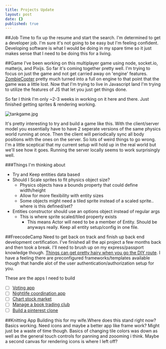 ```yaml
---
title: Projects Update
layout: post
date: {}
published: true
---
```

##Job
Time to fix up the resume and start the search. I'm determined to get a developer job. I'm sure it's not going to be easy but I'm feeling confident. Developing software is what I would be doing in my spare time so it just makes sense that I need to be doing this for a living. 


##Game
I've been working on this multiplayer game using node, socket.io, matterjs, and Pixijs. So far it's coming together pretty well. I'm trying to focus on just the game and not get carried away on 'engine' features.  [ZombieCopter](https://github.com/Deftwun/ZombieCopter) pretty much turned into a full on engine to that point that the game was a little lost. Now that I'm trying to live in Javascript land I'm trying to utilize the features of JS that let you just get things done. 

So far I think I'm only ~2-3 weeks in working on it here and there. Just finished getting sprites & rendering working. 

![tankgame.jpg]({{site.baseurl}}/_drafts/tankgame.jpg)

It's pretty interesting to try and build a game like this. With the client/server model you essentially have to have 2 seperate versions of the same physics world running at once. Then the client will periodically sync all body positions with the ones on the server. So lots of weird things to go wrong. I'm a little sceptical that my current setup will hold up in the real world but we'll see how it goes. Running the server locally 
seems to work surprisingly well.

###Things I'm thinking about
- Try and Keep entities data based
- Should I Scale sprites to fit physics object size?
	- Physics objects hava a bounds property that could define width/height
    - Allow for more flexibility with entity sizes
    - Some objects might need a tiled sprite instead of a scaled sprite.. where is this defined/set?
- Entities constructor should use an options object instead of regular args
	- This is where sprite scaled/tiled property exists
    	- This means Actor will need to be a member of Entity. Should be anyways really. Keep all entity setup/config in one file.

##FreecodeCamp
Need to get back on track and finish up back end development certification. I've finished all the api project a few months back and then took a break. I'll need to brush up on my express/passport knowledge though. [Things can get pretty hairy when you go the DIY route](https://www.youtube.com/watch?v=yvviEA1pOXw). I have a feeling there are preconfigured frameworks/templates available though that handle alot of the user authentication/authorization setup for you.

These are the apps I need to build

- [ ] [Voting app](https://www.freecodecamp.com/challenges/build-a-voting-app)
- [ ] [Nightlife coordination app](https://www.freecodecamp.com/challenges/build-a-nightlife-coordination-app)
- [ ] [Chart stock market](https://www.freecodecamp.com/challenges/chart-the-stock-market)
- [ ] [Manage a book trading club](https://www.freecodecamp.com/challenges/manage-a-book-trading-club)
- [ ] [Build a pinterest clone](https://www.freecodecamp.com/challenges/build-a-pinterest-clone)

##Knitting App
Building this for my wife.Where does this stand right now? Basics working. Need icons and maybe a better app like frame work? Might just be a waste of time though. Basics of changing tile colors was down as well as the general touch controls for panning and zoooming i think. Maybe a second canvas for rendering icons is where I left off?
